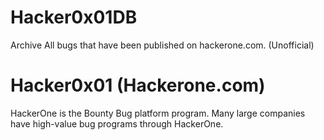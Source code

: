# Hacker0x01DB
Archive All bugs that have been published on hackerone.com. (Unofficial)

# Hacker0x01 (Hackerone.com)

HackerOne is the Bounty Bug platform program. Many large companies have high-value bug programs through HackerOne.
